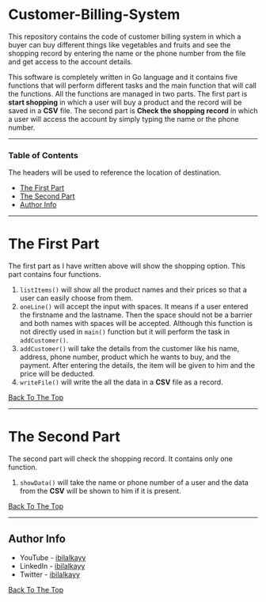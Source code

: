 # Customer-Billing-System
This repository contains the code of customer billing system in which a buyer can buy different things like vegetables and fruits and see the shopping record by entering the name or the phone number from the file and get access to the account details.

This software is completely written in Go language and it contains five functions that will perform different tasks and the main function that will call the functions. All the functions are managed in two parts. The first part is **start shopping** in which a user will buy a product and the record will be saved in a **CSV** file. The second part is **Check the shopping record** in which a user will access the account by simply typing the name or the phone number.

---

### Table of Contents

The headers will be used to reference the location of destination.

- [The First Part](#the-first-part)
- [The Second Part](#the-second-part)
- [Author Info](#author-info)

---

# The First Part
The first part as I have written above will show the shopping option. This part contains four functions. 
1. ```listItems()``` will show all the product names and their prices so that a user can easily choose from them.
2. ```oneLine()``` will accept the input with spaces. It means if a user entered the firstname and the lastname. Then the space should not be a barrier and both names with spaces will be accepted. Although this function is not directly used in ```main()``` function but it will perform the task in ```addCustomer()```.
3. ```addCustomer()``` will take the details from the customer like his name, address, phone number, product which he wants to buy, and the payment. After entering the details, the item will be given to him and the price will be deducted.
4. ```writeFile()``` will write the all the data in a **CSV** file as a record.

[Back To The Top](#Customer-Billing-System)

---

# The Second Part
The second part will check the shopping record. It contains only one function.

1. ```showData()``` will take the name or phone number of a user and the data from the **CSV** will be shown to him if it is present.

[Back To The Top](#Customer-Billing-System)

---

## Author Info

- YouTube - [ibilalkayy](https://www.youtube.com/channel/UCBLTfRg0Rgm4FtXkvql7DRQ)
- LinkedIn - [ibilalkayy](https://www.linkedin.com/in/ibilalkayy/)
- Twitter - [ibilalkayy](https://twitter.com/ibilalkayy)

[Back To The Top](#Customer-Billing-System)
